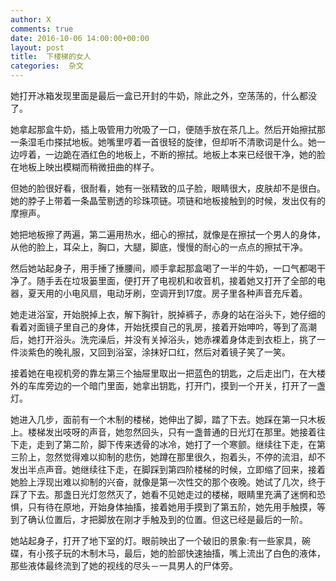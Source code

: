 ```yaml
---
author: X
comments: true
date: 2016-10-06 14:00:00+00:00
layout: post
title:  下楼梯的女人
categories:  杂文
---
```


她打开冰箱发现里面是最后一盒已开封的牛奶，除此之外，空荡荡的，什么都没了。   


她拿起那盒牛奶，插上吸管用力吮吸了一口，便随手放在茶几上。然后开始擦拭那一条湿毛巾搽拭地板。她嘴里哼着一首很轻的旋律，但却听不清歌词是什么。她一边哼着，一边跪在酒红色的地板上，不断的擦拭。地板上本来已经很干净，她的脸在地板上映出模糊而稍微扭曲的样子。   


但她的脸很好看，很耐看，她有一张精致的瓜子脸，眼睛很大，皮肤却不是很白。她的脖子上带着一条晶莹剔透的珍珠项链。项链和地板接触到的时候，发出仅有的摩擦声。   

她把地板擦了两遍，第二遍用热水，细心的擦拭，就像是在擦拭一个男人的身体，从他的脸上，耳朵上，胸口，大腿，脚底，慢慢的耐心的一点点的擦拭干净。   


然后她站起身子，用手捶了捶腰间，顺手拿起那盒喝了一半的牛奶，一口气都喝干净了。随手丢在垃圾篓里面，便打开了电视机和收音机，接着她又打开了全部的电器，夏天用的小电风扇，电动牙刷，空调开到17度。房子里各种声音充斥着。   


她走进浴室，开始脱掉上衣，解下胸针，脱掉裤子，赤身的站在浴头下，她仔细的看着对面镜子里自己的身体，开始抚摸自己的乳房，接着开始呻吟，等到了高潮后，她打开浴头。洗完澡后，并没有关掉浴头，她赤裸着身体走到衣柜上，挑了一件淡紫色的晚礼服，又回到浴室，涂抹好口红，然后对着镜子笑了一笑。   


接着她在电视机旁的靠左第三个抽屉里取出一把蓝色的钥匙，之后走出门，在大楼外的车库旁边的一个暗门里面，她拿出钥匙，打开门，摸到一个开关，打开了一盏灯。   


她进入几步，面前有一个木制的楼梯，她伸出了脚，踏了下去。她踩在第一只木板上。楼梯发出吱呀的声音，她忽然回头，只有一盏普通的日光灯在那里。她接着往下走，走到了第二阶，脚下传来透骨的冰冷，她打了一个寒颤。继续往下走，在第三阶上，忽然觉得难以抑制的悲伤，她蹲在那里很久，抱着头，不停的流泪，却不发出半点声音。她继续往下走，在脚踩到第四阶楼梯的时候，立即缩了回来，接着她脸上浮现出难以抑制的兴奋，就像是第一次性交的那个夜晚。她试了几次，终于踩了下去。那盏日光灯忽然灭了，她看不见她走过的楼梯，眼睛里充满了迷惘和恐惧，只有待在原地，开始身体抽搐，接着她用手摸到了第五阶，她先用手触摸，等到了确认位置后，才把脚放在刚才手触及到的位置。但这已经是最后的一阶。   


她站起身子，打开了地下室的灯。眼前映出了一个破旧的景象:有一些家具，碗碟，有小孩子玩的木制木马，最后，她的脸部快速抽搐，嘴上流出了白色的液体，那些液体最终流到了她的视线的尽头－一具男人的尸体旁。   
